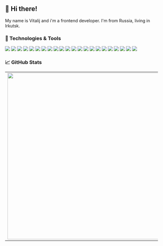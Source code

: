 ## 👋 Hi there! 

My name is Vitalij and i'm a frontend developer. I'm from Russia, living in Irkutsk.

### 🔧 Technologies & Tools

![](https://img.shields.io/badge/HTML-informational?style=flat-square&logo=html5&logoColor=ffffff&color=E44D26)
![](https://img.shields.io/badge/CSS-informational?style=flat-square&logo=css3&logoColor=ffffff&color=25A1E1)
![](https://img.shields.io/badge/JavaScript-informational?style=flat-square&logo=javascript&logoColor=323330&color=f0db4f)
![](https://img.shields.io/badge/TypeScript-informational?style=flat-square&logo=typescript&logoColor=ffffff&color=007acc)
![](https://img.shields.io/badge/Webpack-informational?style=flat-square&logo=webpack&logoColor=ffffff&color=1c78c0)
![](https://img.shields.io/badge/React-informational?style=flat-square&logo=react&logoColor=ffffff&color=066d89)
![](https://img.shields.io/badge/React%20Native-informational?style=flat-square&logo=react&logoColor=36dff8&color=2d415c)
![](https://img.shields.io/badge/Redux-informational?style=flat-square&logo=redux&logoColor=ffffff&color=764abc)
![](https://img.shields.io/badge/Electron-informational?style=flat-square&logo=electron&logoColor=9FEAF9&color=2B2E3A)
![](https://img.shields.io/badge/Node.JS-informational?style=flat-square&logo=node.js&logoColor=ffffff&color=3c873a)
![](https://img.shields.io/badge/C%20Sharp-informational?style=flat-square&logo=c-sharp&logoColor=8993be&color=2B2E3A)
![](https://img.shields.io/badge/PHP-informational?style=flat-square&logo=php&logoColor=8993be&color=2B2E3A)
![](https://img.shields.io/badge/MySQL-informational?style=flat-square&logo=mysql&logoColor=ffffff&color=007D7D)
![](https://img.shields.io/badge/Material%20UI-informational?style=flat-square&logo=material-ui&logoColor=00B0FF&color=2B2E3A)
![](https://img.shields.io/badge/Bootstrap-informational?style=flat-square&logo=bootstrap&logoColor=00B0FF&color=2B2E3A)
![](https://img.shields.io/badge/VS%20Code-informational?style=flat-square&logo=visual-studio-code&logoColor=white&color=007acc)
![](https://img.shields.io/badge/Git-informational?style=flat-square&logo=git&logoColor=ffffff&color=bc4420)
![](https://img.shields.io/badge/Npm-informational?style=flat-square&logo=npm&logoColor=ffffff&color=ffffff)
![](https://img.shields.io/badge/Figma-informational?style=flat-square&logo=figma&logoColor=ffffff&color=5551ff)
![](https://img.shields.io/badge/Adobe%20Photoshop-informational?style=flat-square&logo=adobe-photoshop&logoColor=001E36&color=31A8FF)
![](https://img.shields.io/badge/Travis%20CI-informational?style=flat-square&logo=travis&logoColor=ffffff&color=2B2E3A)
![](https://img.shields.io/badge/Tampermonkey-informational?style=flat-square&logo=tampermonkey&logoColor=ffffff&color=2B2E3A)

### 📈 GitHub Stats

<p align="center">
    <table>
        <tr>
            <td><img width="550px" align="left" src="https://github-readme-stats.vercel.app/api?username=crashmax-off&layout=compact&hide_title=true&show_icons=true&theme=white&icon_color=5194f0" /></td>
            <td><img width="550px" src="https://github-readme-stats.vercel.app/api/top-langs/?username=crashmax-off&hide=c%23&layout=compact&hide_title=true&theme=white&icon_color=5194f0" /></td>
        </tr>   
    </table>
</p>